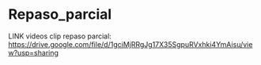 # Repaso_parcial


LINK videos clip repaso parcial: https://drive.google.com/file/d/1gciMjRRgJg17X35SgpuRVxhki4YmAisu/view?usp=sharing


